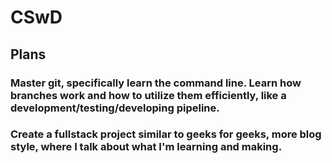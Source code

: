 # CSwD
## Plans
### Master git, specifically learn the command line. Learn how branches work and how to utilize them efficiently, like a development/testing/developing pipeline.
### Create a fullstack project similar to geeks for geeks, more blog style, where I talk about what I'm  learning and making.
